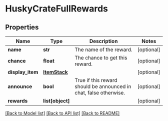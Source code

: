 # HuskyCrateFullRewards

## Properties
Name | Type | Description | Notes
------------ | ------------- | ------------- | -------------
**name** | **str** | The name of the reward. | [optional] 
**chance** | **float** | The chance to get this reward. | [optional] 
**display_item** | [**ItemStack**](ItemStack.md) |  | [optional] 
**announce** | **bool** | True if this reward should be announced in chat, false otherwise. | [optional] 
**rewards** | **list[object]** |  | [optional] 

[[Back to Model list]](../README.md#documentation-for-models) [[Back to API list]](../README.md#documentation-for-api-endpoints) [[Back to README]](../README.md)


